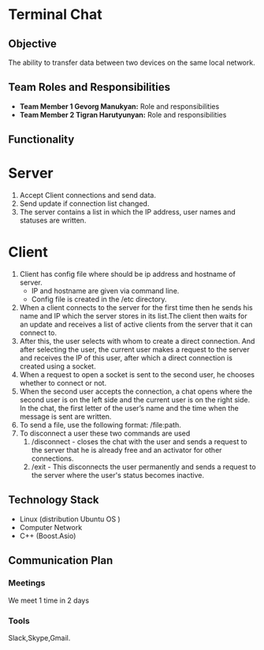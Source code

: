 # Terminal Chat

## Objective
The ability to transfer data between two devices on the same local network.
## Team Roles and Responsibilities
- **Team Member 1 Gevorg Manukyan:** Role and responsibilities
- **Team Member 2 Tigran Harutyunyan:** Role and responsibilities
## Functionality
# Server 
1. Accept Client connections and send data.
2. Send update if connection list changed.
3. The server contains a list in which the IP address, user names and statuses are written.
# Client
1. Client has config file where should be ip address and hostname of server.
    - IP and hostname are given via command line.
    - Config file is created in the /etc directory.
2. When a client connects to the server for the first time then he sends his name and IP which the server stores in its list.The client then waits for an update and receives a list of active clients from the server that it can connect to.
4. After this, the user selects with whom to create a direct connection. And after selecting the user, the current user makes a request to the server and receives the IP of this user, after which a direct connection is created using a socket.
5. When a request to open a socket is sent to the second user, he chooses whether to connect or not.
6. When the second user accepts the connection, a chat opens where the second user is on the left side and the current user is on the right side. In the chat, the first letter of the user’s name and the time when the message is sent are written.
7. To send a file, use the following format: /file:path.
8. To disconnect a user these two commands are used
    1. /disconnect - closes the chat with the user and sends a request to the server that he is already free and an activator for other connections.
    2. /exit - This disconnects the user permanently and sends a request to the server where the user's status becomes inactive.
## Technology Stack
- Linux (distribution Ubuntu OS )
- Computer Network
- C++ (Boost.Asio)
## Communication Plan
### Meetings
We meet 1 time in 2 days
### Tools
Slack,Skype,Gmail.


